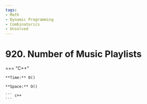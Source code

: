 ```yaml
---
tags:
- Math
- Dynamic Programming
- Combinatorics
- Unsolved
---
```



# 920. Number of Music Playlists

=== "C++"

    **Time:** O()

    **Space:** O()

    ``` c++
    ```